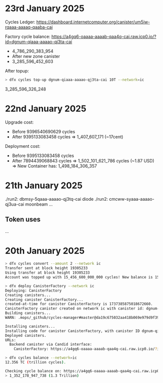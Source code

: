 # 23rd January 2025

Cycles Ledger: https://dashboard.internetcomputer.org/canister/um5iw-rqaaa-aaaaq-qaaba-cai

Factory cycle balance: https://a4gq6-oaaaa-aaaab-qaa4q-cai.raw.icp0.io/?id=dgnum-qiaaa-aaaao-qj3ta-cai
- 4_786_290_383_954
- After new zone canister
- 3_285_596_452_603

After topup:
```bash
> dfx cycles top-up dgnum-qiaaa-aaaao-qj3ta-cai 10T --network=ic
```

3_285_596_326_248


# 22nd January 2025

Upgrade cost:
  - Before 9396540690629 cycles
  - After  9395133083458 cycles
  => 1_407_607_171 (~17cent)

Deployment cost:
  - Before 9395133083458 cycles
  - After  7894439068843 cycles
  => 1_502_101_621_786 cycles (~1.87 USD)
  => New Container has: 1_498_184_306_357

# 21th January 2025

./run2: dbmsy-5qaaa-aaaao-qj3tq-cai diode
./run2: cmcww-syaaa-aaaao-qj3ua-cai moonbeam
...

Token uses
- 

...

# 20th January 2025

```bash
> dfx cycles convert --amount 2 --network ic
Transfer sent at block height 19305233
Using transfer at block height 19305233
Account was topped up with 15_456_600_000_000 cycles! New balance is 15_456_500_000_000 cycles.
```

```bash
> dfx deploy CanisterFactory --network ic
Deploying: CanisterFactory
Creating canisters...
Creating canister CanisterFactory...
created-at-time for canister CanisterFactory is 1737385875018672660.
CanisterFactory canister created on network ic with canister id: dgnum-qiaaa-aaaao-qj3ta-cai
Building canisters...
WARN: .mops/_github/cycles-manager#master@da19c675032aa418b069e979d9f391a36c053a9c/src/SendCycles.mo:21.7-21.18: warning [M0195], this function call implicitly requires `system` capability and may perform undesired actions (please review the call and provide a type instantiation `<system>` to suppress this warning)

Installing canisters...
Installing code for canister CanisterFactory, with canister ID dgnum-qiaaa-aaaao-qj3ta-cai
Deployed canisters.
URLs:
  Backend canister via Candid interface:
    CanisterFactory: https://a4gq6-oaaaa-aaaab-qaa4q-cai.raw.icp0.io/?id=dgnum-qiaaa-aaaao-qj3ta-cai
```

```bash
> dfx cycles balance --network=ic
12.356 TC (trillion cycles).
```

```bash
Checking cycle balance on: https://a4gq6-oaaaa-aaaab-qaa4q-cai.raw.icp0.io/?id=dbmsy-5qaaa-aaaao-qj3tq-cai
> 1_352_178_947_738 (1.3 Trillion)
```

